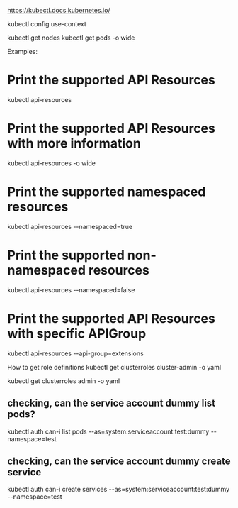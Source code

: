 https://kubectl.docs.kubernetes.io/


kubectl config use-context <context>

kubectl get nodes
kubectl get pods -o wide




Examples:
  # Print the supported API Resources
  kubectl api-resources

  # Print the supported API Resources with more information
  kubectl api-resources -o wide

  # Print the supported namespaced resources
  kubectl api-resources --namespaced=true

  # Print the supported non-namespaced resources
  kubectl api-resources --namespaced=false

  # Print the supported API Resources with specific APIGroup
  kubectl api-resources --api-group=extensions

How to get role definitions
kubectl get clusterroles cluster-admin -o yaml

kubectl get clusterroles admin -o yaml

## checking, can the service account dummy list pods?

kubectl auth can-i list pods --as=system:serviceaccount:test:dummy --namespace=test

## checking, can the service account dummy create service

kubectl auth can-i create services --as=system:serviceaccount:test:dummy --namespace=test


